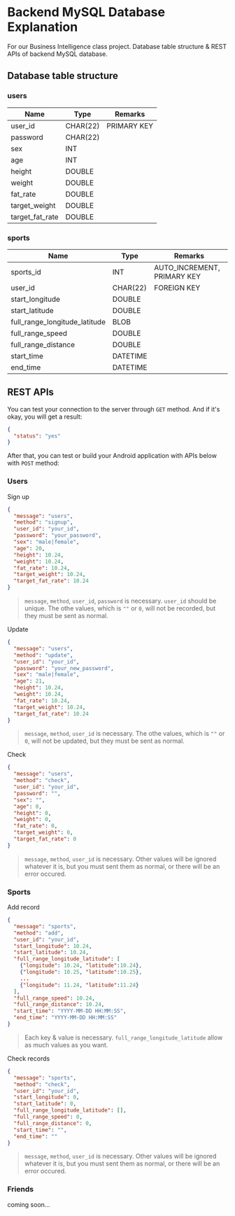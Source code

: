 # Backend MySQL Database Explanation

For our Business Intelligence class project. Database table structure & REST APIs of backend MySQL database.

## Database table structure

### users

| Name            | Type     | Remarks     |
| --------------- | -------- | ----------- |
| user_id         | CHAR(22) | PRIMARY KEY |
| password        | CHAR(22) |             |
| sex             | INT      |             |
| age             | INT      |             |
| height          | DOUBLE   |             |
| weight          | DOUBLE   |             |
| fat_rate        | DOUBLE   |             |
| target_weight   | DOUBLE   |             |
| target_fat_rate | DOUBLE   |             |

### sports

| Name                          | Type     | Remarks                     |
| ----------------------------- | -------- | --------------------------- |
| sports_id                     | INT      | AUTO_INCREMENT, PRIMARY KEY |
| user_id                       | CHAR(22) | FOREIGN KEY                 |
| start_longitude               | DOUBLE   |                             |
| start_latitude                | DOUBLE   |                             |
| full_range_longitude_latitude | BLOB     |                             |
| full_range_speed              | DOUBLE   |                             |
| full_range_distance           | DOUBLE   |                             |
| start_time                    | DATETIME |                             |
| end_time                      | DATETIME |                             |

## REST APIs

You can test your connection to the server through `GET` method. And if it's okay, you will get a result:

```json
{
  "status": "yes"
}
```

After that, you can test or build your Android application with APIs below with `POST` method:

### Users

Sign up

```json
{
  "message": "users",
  "method": "signup",
  "user_id": "your_id",
  "password": "your_password",
  "sex": "male|female",
  "age": 20,
  "height": 10.24,
  "weight": 10.24,
  "fat_rate": 10.24,
  "target_weight": 10.24,
  "target_fat_rate": 10.24
}
```

> `message`, `method`, `user_id`, `password` is necessary. `user_id` should be unique. The othe values, which is `""` or `0`, will not be recorded, but they must be sent as normal.

Update

```json
{
  "message": "users",
  "method": "update",
  "user_id": "your_id",
  "password": "your_new_password",
  "sex": "male|female",
  "age": 21,
  "height": 10.24,
  "weight": 10.24,
  "fat_rate": 10.24,
  "target_weight": 10.24,
  "target_fat_rate": 10.24
}
```

> `message`, `method`, `user_id` is necessary. The othe values, which is `""` or `0`, will not be updated, but they must be sent as normal.

Check

```json
{
  "message": "users",
  "method": "check",
  "user_id": "your_id",
  "password": "",
  "sex": "",
  "age": 0,
  "height": 0,
  "weight": 0,
  "fat_rate": 0,
  "target_weight": 0,
  "target_fat_rate": 0
}
```

> `message`, `method`, `user_id` is necessary. Other values will be ignored whatever it is, but you must sent them as normal, or there will be an error occured.

### Sports

Add record

```json
{
  "message": "sports",
  "method": "add",
  "user_id": "your_id",
  "start_longitude": 10.24,
  "start_latitude": 10.24,
  "full_range_longitude_latitude": [
    {"longitude": 10.24, "latitude":10.24},
    {"longitude": 10.25, "latitude":10.25},
    ...
    {"longitude": 11.24, "latitude":11.24}
  ],
  "full_range_speed": 10.24,
  "full_range_distance": 10.24,
  "start_time": "YYYY-MM-DD HH:MM:SS",
  "end_time": "YYYY-MM-DD HH:MM:SS"
}
```

> Each key & value is necessary. `full_range_longitude_latitude` allow as much values as you want.

Check records

```json
{
  "message": "sports",
  "method": "check",
  "user_id": "your_id",
  "start_longitude": 0,
  "start_latitude": 0,
  "full_range_longitude_latitude": [],
  "full_range_speed": 0,
  "full_range_distance": 0,
  "start_time": "",
  "end_time": ""
}
```

>  `message`, `method`, `user_id` is necessary. Other values will be ignored whatever it is, but you must sent them as normal, or there will be an error occured.

### Friends

coming soon...